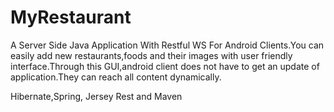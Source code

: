 # MyRestaurant
A Server Side Java Application With Restful WS For Android Clients.You can easily add new restaurants,foods and their images with user friendly interface.Through this GUI,android client does not have to get an update of application.They can reach all content dynamically.

Hibernate,Spring, Jersey Rest and Maven
